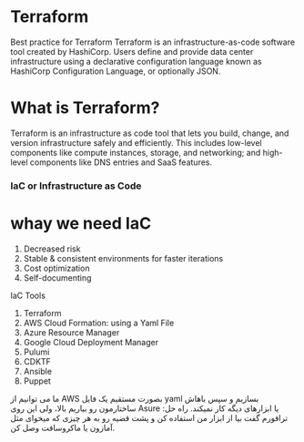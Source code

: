 # Terraform
Best practice for Terraform
Terraform is an infrastructure-as-code software tool created by HashiCorp. Users define and provide data center infrastructure using a declarative configuration language known as HashiCorp Configuration Language, or optionally JSON.
# What is Terraform?
Terraform is an infrastructure as code tool that lets you build, change, and version infrastructure safely and efficiently. This includes low-level components like compute instances, storage, and networking; and high-level components like DNS entries and SaaS features.

### IaC or Infrastructure as Code 
# whay we need IaC
1. Decreased risk
2. Stable & consistent environments for faster iterations
3. Cost optimization
4. Self-documenting

IaC Tools
1. Terraform
2. AWS Cloud Formation: using a Yaml File
3. Azure Resource Manager
4. Google Cloud Deployment Manager
5. Pulumi
6. CDKTF
7. Ansible
8. Puppet

ما می توانیم از AWS بصورت مستقیم یک فایل yaml بسازیم و سپس باهاش ساختارمون رو بیاریم بالا، ولی این روی Asure یا ابزارهای دیگه کار نمیکند.
راه حل: ترافورم گفت بیا از ابزار من استفاده کن و پشت قضیه رو به هر چیزی که میخوای مثل آمازون یا ماکروسافت وصل کن.
